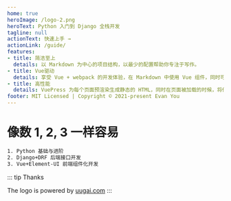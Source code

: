 ```yaml
---
home: true
heroImage: /logo-2.png
heroText: Python 入门到 Django 全栈开发
tagline: null
actionText: 快速上手 →
actionLink: /guide/
features:
- title: 简洁至上
  details: 以 Markdown 为中心的项目结构，以最少的配置帮助你专注于写作。
- title: Vue驱动
  details: 享受 Vue + webpack 的开发体验，在 Markdown 中使用 Vue 组件，同时可以使用 Vue 来开发自定义主题。
- title: 高性能
  details: VuePress 为每个页面预渲染生成静态的 HTML，同时在页面被加载的时候，将作为 SPA 运行。
footer: MIT Licensed | Copyright © 2021-present Evan You
---
```

# 像数 1, 2, 3 一样容易
```sh
1. Python 基础与进阶
2. Django+DRF 后端接口开发
3. Vue+Element-UI 前端组件化开发
```



::: tip Thanks 

The logo is powered by [uugai.com](http://www.uugai.com/)
:::